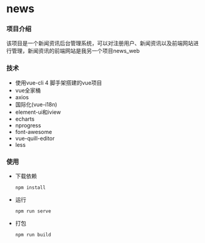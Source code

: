 # news

### 项目介绍

该项目是一个新闻资讯后台管理系统，可以对注册用户、新闻资讯以及前端网站进行管理，新闻资讯的前端网站是我另一个项目news_web

### 技术

- 使用vue-cli 4 脚手架搭建的vue项目
- vue全家桶
- axios
- 国际化(vue-i18n)
- element-ui和iview
- echarts
- nprogress
- font-awesome
- vue-quill-editor
- less

### 使用

- 下载依赖

  ```
  npm install
  ```

- 运行

  ```
  npm run serve
  ```

- 打包

  ```
  npm run build
  ```

  

